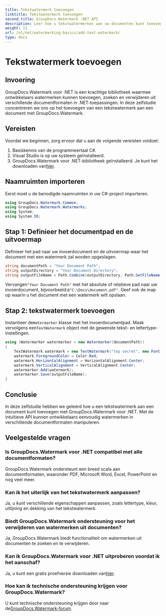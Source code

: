 ```yaml
---
title: Tekstwatermerk toevoegen
linktitle: Tekstwatermerk toevoegen
second_title: GroupDocs.Watermark .NET API
description: Leer hoe u tekstwatermerken aan uw documenten kunt toevoegen met Groupdocs Watermark voor .NET met deze stapsgewijze handleiding.
weight: 11
url: /nl/net/watermarking-basics/add-text-watermark/
type: docs
---
```

# Tekstwatermerk toevoegen

## Invoering
GroupDocs.Watermark voor .NET is een krachtige bibliotheek waarmee ontwikkelaars watermerken kunnen toevoegen, zoeken en verwijderen uit verschillende documentformaten in .NET-toepassingen. In deze zelfstudie concentreren we ons op het toevoegen van een tekstwatermerk aan een document met GroupDocs.Watermark.
## Vereisten
Voordat we beginnen, zorg ervoor dat u aan de volgende vereisten voldoet:
1. Basiskennis van de programmeertaal C#.
2. Visual Studio is op uw systeem geïnstalleerd.
3.  GroupDocs.Watermark voor .NET-bibliotheek geïnstalleerd. Je kunt het downloaden van[hier](https://releases.groupdocs.com/Watermark/net/).

## Naamruimten importeren
Eerst moet u de benodigde naamruimten in uw C#-project importeren.
```csharp
using GroupDocs.Watermark.Common;
using GroupDocs.Watermark.Watermarks;
using System;
using System.IO;
```
## Stap 1: Definieer het documentpad en de uitvoermap
Definieer het pad naar uw invoerdocument en de uitvoermap waar het document met een watermerk zal worden opgeslagen.
```csharp
string documentPath = "Your Document Path";
string outputDirectory = "Your Document Directory";
string outputFileName = Path.Combine(outputDirectory, Path.GetFileName(documentPath));
```
 Vervangen`"Your Document Path"` met het absolute of relatieve pad naar uw invoerdocument, bijvoorbeeld:`@"C:\Docs\document.pdf"`. Geef ook de map op waarin u het document met een watermerk wilt opslaan.
## Stap 2: tekstwatermerk toevoegen
 Instantieer de`Watermarker` klasse met het invoerdocumentpad. Maak vervolgens een`TextWatermark` object met de gewenste tekst- en lettertype-instellingen.
```csharp
using (Watermarker watermarker = new Watermarker(documentPath))
{
    TextWatermark watermark = new TextWatermark("top secret", new Font("Arial", 36));
    watermark.ForegroundColor = Color.Red;
    watermark.HorizontalAlignment = HorizontalAlignment.Center;
    watermark.VerticalAlignment = VerticalAlignment.Center;
    watermarker.Add(watermark);
    watermarker.Save(outputFileName);
}
```

## Conclusie
In deze zelfstudie hebben we geleerd hoe u een tekstwatermerk aan een document kunt toevoegen met GroupDocs.Watermark voor .NET. Met de intuïtieve API kunnen ontwikkelaars eenvoudig watermerken in verschillende documentformaten manipuleren.
## Veelgestelde vragen
### Is GroupDocs.Watermark voor .NET compatibel met alle documentformaten?
GroupDocs.Watermark ondersteunt een breed scala aan documentformaten, waaronder PDF, Microsoft Word, Excel, PowerPoint en nog veel meer.
### Kan ik het uiterlijk van het tekstwatermerk aanpassen?
Ja, u kunt verschillende eigenschappen aanpassen, zoals lettertype, kleur, uitlijning en dekking van het tekstwatermerk.
### Biedt GroupDocs.Watermark ondersteuning voor het verwijderen van watermerken uit documenten?
Ja, GroupDocs.Watermark biedt functionaliteit om watermerken uit documenten te zoeken en te verwijderen.
### Kan ik GroupDocs.Watermark voor .NET uitproberen voordat ik het aanschaf?
 Ja, u kunt een gratis proefversie downloaden van[hier](https://releases.groupdocs.com/).
### Hoe kan ik technische ondersteuning krijgen voor GroupDocs.Watermark?
 U kunt technische ondersteuning krijgen door naar de[GroupDocs.Watermark-forum](https://forum.groupdocs.com/c/watermark/19).